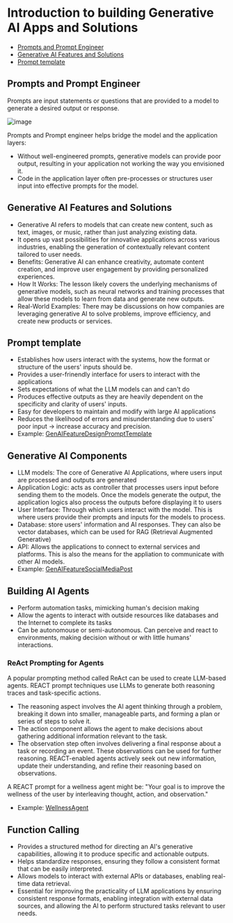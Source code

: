 # Introduction to building Generative AI Apps and Solutions
- [Prompts and Prompt Engineer](#prompts-and-prompt-engineer)
- [Generative AI Features and Solutions](#generative-ai-features-and-solutions)
- [Prompt template](#prompt-template)

## Prompts and Prompt Engineer
Prompts are input statements or questions that are provided to a model to generate a desired output or response.

![image](https://github.com/user-attachments/assets/50522311-fcbe-473d-9ffa-7012c7a68f36)

Prompts and Prompt engineer helps bridge the model and the application layers:
- Without well-engineered prompts, generative models can provide poor output, resulting in your application not working the way you envisioned it.
- Code in the application layer often pre-processes or structures user input into effective prompts for the model.

## Generative AI Features and Solutions
- Generative AI refers to models that can create new content, such as text, images, or music, rather than just analyzing existing data.
- It opens up vast possibilities for innovative applications across various industries, enabling the generation of contextually relevant content tailored to user needs.
- Benefits: Generative AI can enhance creativity, automate content creation, and improve user engagement by providing personalized experiences.
- How It Works: The lesson likely covers the underlying mechanisms of generative models, such as neural networks and training processes that allow these models to learn from data and generate new outputs.
- Real-World Examples: There may be discussions on how companies are leveraging generative AI to solve problems, improve efficiency, and create new products or services.

## Prompt template
- Establishes how users interact with the systems, how the format or structure of the users' inputs should be.
- Provides a user-frinendly interface for users to interact with the applications
- Sets expectations of what the LLM models can and can't do
- Produces effective outputs as they are heavily dependent on the specificity and clarity of users' inputs.
- Easy for developers to maintain and modify with large AI applications
- Reduces the likelihood of errors and misunderstanding due to users' poor input -> increase accuracy and precision.
- Example: [GenAIFeatureDesignPromptTemplate](./GenAIFeatureDesignPromptTemplate.ipynb)

## Generative AI Components
- LLM models: The core of Generative AI Applications, where users input are processed and outputs are generated
- Application Logic: acts as controller that processes users input before sending them to the models. Once the models generate the output, the application logics also process the outputs before displaying it to users
- User Interface: Through which users interact with the model. This is where users provide their prompts and inputs for the models to process.
- Database: store users' information and AI responses. They can also be vector databases, which can be used for RAG (Retrieval Augmented Generative)
- API: Allows the applications to connect to external services and platforms. This is also the means for the appliation to communicate with other AI models.
- Example: [GenAIFeatureSocialMediaPost](./GenAIFeatureSocialMediaPost.ipynb)

## Building AI Agents
- Perform automation tasks, mimicking human's decision making
- Allow the agents to interact with outside resources like databases and the Internet to complete its tasks
- Can be autonomouse or semi-autonomous. Can perceive and react to environments, making decision without or with little humans' interactions.

### ReAct Prompting for Agents
A popular prompting method called ReAct can be used to create LLM-based agents. REACT prompt techniques use LLMs to generate both reasoning traces and task-specific actions.

- The reasoning aspect involves the AI agent thinking through a problem, breaking it down into smaller, manageable parts, and forming a plan or series of steps to solve it.
- The action component allows the agent to make decisions about gathering additional information relevant to the task.
- The observation step often involves delivering a final response about a task or recording an event. These observations can be used for further reasoning. REACT-enabled agents actively seek out new information, update their understanding, and refine their reasoning based on observations.

A REACT prompt for a wellness agent might be: "Your goal is to improve the wellness of the user by interleaving thought, action, and observation."

- Example: [WellnessAgent](./WellnessAgent.ipynb)

## Function Calling
- Provides a structured method for directing an AI's generative capabilities, allowing it to produce specific and actionable outputs.
- Helps standardize responses, ensuring they follow a consistent format that can be easily interpreted.
- Allows models to interact with external APIs or databases, enabling real-time data retrieval.
- Essential for improving the practicality of LLM applications by ensuring consistent response formats, enabling integration with external data sources, and allowing the AI to perform structured tasks relevant to user needs.
